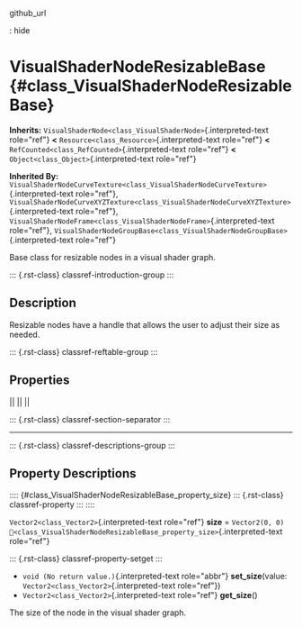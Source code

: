 github_url

:   hide

# VisualShaderNodeResizableBase {#class_VisualShaderNodeResizableBase}

**Inherits:**
`VisualShaderNode<class_VisualShaderNode>`{.interpreted-text role="ref"}
**\<** `Resource<class_Resource>`{.interpreted-text role="ref"} **\<**
`RefCounted<class_RefCounted>`{.interpreted-text role="ref"} **\<**
`Object<class_Object>`{.interpreted-text role="ref"}

**Inherited By:**
`VisualShaderNodeCurveTexture<class_VisualShaderNodeCurveTexture>`{.interpreted-text
role="ref"},
`VisualShaderNodeCurveXYZTexture<class_VisualShaderNodeCurveXYZTexture>`{.interpreted-text
role="ref"},
`VisualShaderNodeFrame<class_VisualShaderNodeFrame>`{.interpreted-text
role="ref"},
`VisualShaderNodeGroupBase<class_VisualShaderNodeGroupBase>`{.interpreted-text
role="ref"}

Base class for resizable nodes in a visual shader graph.

::: {.rst-class}
classref-introduction-group
:::

## Description

Resizable nodes have a handle that allows the user to adjust their size
as needed.

::: {.rst-class}
classref-reftable-group
:::

## Properties

||
||
||

::: {.rst-class}
classref-section-separator
:::

------------------------------------------------------------------------

::: {.rst-class}
classref-descriptions-group
:::

## Property Descriptions

:::: {#class_VisualShaderNodeResizableBase_property_size}
::: {.rst-class}
classref-property
:::
::::

`Vector2<class_Vector2>`{.interpreted-text role="ref"} **size** =
`Vector2(0, 0)`
`🔗<class_VisualShaderNodeResizableBase_property_size>`{.interpreted-text
role="ref"}

::: {.rst-class}
classref-property-setget
:::

- `void (No return value.)`{.interpreted-text role="abbr"}
  **set_size**(value: `Vector2<class_Vector2>`{.interpreted-text
  role="ref"})
- `Vector2<class_Vector2>`{.interpreted-text role="ref"} **get_size**()

The size of the node in the visual shader graph.

